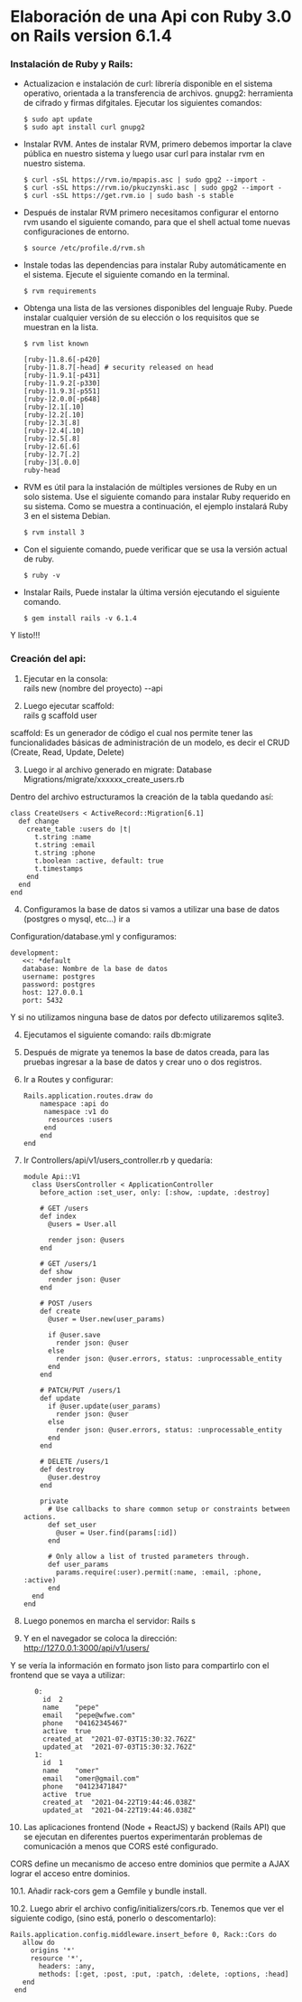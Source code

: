 # Elaboración de una Api con Ruby 3.0 on Rails version 6.1.4
### Instalación de Ruby y Rails:
- Actualizacion e instalación de curl: librería disponible en el sistema operativo, orientada a la transferencia de archivos. gnupg2: herramienta de cifrado y firmas difgitales. Ejecutar los siguientes comandos:

      $ sudo apt update 
      $ sudo apt install curl gnupg2 

- Instalar RVM. Antes de instalar RVM, primero debemos importar la clave pública en nuestro sistema y luego usar curl para instalar rvm en nuestro sistema.

      $ curl -sSL https://rvm.io/mpapis.asc | sudo gpg2 --import - 
      $ curl -sSL https://rvm.io/pkuczynski.asc | sudo gpg2 --import - 
      $ curl -sSL https://get.rvm.io | sudo bash -s stable 
 
 - Después de instalar RVM primero necesitamos configurar el entorno rvm usando el siguiente comando, para que el shell actual tome nuevas configuraciones de entorno.
 
       $ source /etc/profile.d/rvm.sh 

- Instale todas las dependencias para instalar Ruby automáticamente en el sistema. Ejecute el siguiente comando en la terminal.

      $ rvm requirements 
      
- Obtenga una lista de las versiones disponibles del lenguaje Ruby. Puede instalar cualquier versión de su elección o los requisitos que se muestran en la lista.

      $ rvm list known
      
      [ruby-]1.8.6[-p420]
      [ruby-]1.8.7[-head] # security released on head
      [ruby-]1.9.1[-p431]
      [ruby-]1.9.2[-p330]
      [ruby-]1.9.3[-p551]
      [ruby-]2.0.0[-p648]
      [ruby-]2.1[.10]
      [ruby-]2.2[.10]
      [ruby-]2.3[.8]
      [ruby-]2.4[.10]
      [ruby-]2.5[.8]
      [ruby-]2.6[.6]
      [ruby-]2.7[.2]
      [ruby-]3[.0.0]
      ruby-head
      
- RVM es útil para la instalación de múltiples versiones de Ruby en un solo sistema. Use el siguiente comando para instalar Ruby requerido en su sistema. Como se muestra a continuación, el ejemplo instalará Ruby 3 en el sistema Debian.

      $ rvm install 3 
      
- Con el siguiente comando, puede verificar que se usa la versión actual de ruby.

      $ ruby -v

- Instalar Rails, Puede instalar la última versión ejecutando el siguiente comando. 

      $ gem install rails -v 6.1.4
      
Y listo!!!

### Creación del api:
1. Ejecutar en la consola:  
rails new (nombre del proyecto) --api

2. Luego ejecutar scaffold:   
rails g scaffold user 

scaffold: Es un generador de código el cual nos permite tener las funcionalidades básicas de administración de un modelo, es decir el CRUD (Create, Read, Update, Delete)

3. Luego ir al archivo generado en migrate:
Database Migrations/migrate/xxxxxx_create_users.rb

Dentro del archivo estructuramos la creación de la tabla quedando así:

    class CreateUsers < ActiveRecord::Migration[6.1]
      def change
        create_table :users do |t|
          t.string :name
          t.string :email
          t.string :phone
          t.boolean :active, default: true
          t.timestamps
        end
      end
    end


4. Configuramos la base de datos
si vamos a utilizar una base de datos (postgres o mysql, etc...) ir a

Configuration/database.yml y configuramos:

    development:
       <<: *default
       database: Nombre de la base de datos
       username: postgres
       password: postgres
       host: 127.0.0.1
       port: 5432    
      
      
Y si no utilizamos ninguna base de datos por defecto utilizaremos sqlite3.

4. Ejecutamos el siguiente comando:
rails db:migrate

5. Después de migrate ya tenemos la base de datos creada, para las pruebas ingresar a la base de datos y crear uno o dos registros.

6. Ir a Routes y configurar:

       Rails.application.routes.draw do
           namespace :api do
            namespace :v1 do
             resources :users
            end
           end
       end
       
 7. Ir Controllers/api/v1/users_controller.rb y quedaría:

        module Api::V1
          class UsersController < ApplicationController
            before_action :set_user, only: [:show, :update, :destroy]

            # GET /users
            def index
              @users = User.all

              render json: @users
            end

            # GET /users/1
            def show
              render json: @user
            end

            # POST /users
            def create
              @user = User.new(user_params)

              if @user.save
                render json: @user
              else
                render json: @user.errors, status: :unprocessable_entity
              end
            end

            # PATCH/PUT /users/1
            def update
              if @user.update(user_params)
                render json: @user
              else
                render json: @user.errors, status: :unprocessable_entity
              end
            end

            # DELETE /users/1
            def destroy
              @user.destroy
            end

            private
              # Use callbacks to share common setup or constraints between actions.
              def set_user
                @user = User.find(params[:id])
              end

              # Only allow a list of trusted parameters through.
              def user_params
                params.require(:user).permit(:name, :email, :phone, :active)
              end
          end
        end


8. Luego ponemos en marcha el servidor:
Rails s

9. Y en el navegador se coloca la dirección:
http://127.0.0.1:3000/api/v1/users/

Y se vería la información en formato json listo para compartirlo con el frontend que se vaya a utilizar:
	
          0:	
            id	2
            name	"pepe"
            email	"pepe@wfwe.com"
            phone	"04162345467"
            active	true
            created_at	"2021-07-03T15:30:32.762Z"
            updated_at	"2021-07-03T15:30:32.762Z"
          1:
            id	1
            name	"omer"
            email	"omer@gmail.com"
            phone	"04123471847"
            active	true
            created_at	"2021-04-22T19:44:46.038Z"
            updated_at	"2021-04-22T19:44:46.038Z"

10. Las aplicaciones frontend (Node + ReactJS) y backend (Rails API) que se ejecutan en diferentes puertos experimentarán problemas de comunicación a menos que CORS esté configurado.

CORS define un mecanismo de acceso entre dominios que permite a AJAX lograr el acceso entre dominios.

10.1. Añadir rack-cors gem a Gemfile y bundle install.

10.2. Luego abrir el archivo config/initializers/cors.rb.
Tenemos que ver el siguiente codigo, (sino está, ponerlo o descomentarlo):

	Rails.application.config.middleware.insert_before 0, Rack::Cors do
	   allow do
	     origins '*'
	     resource '*',
	       headers: :any,
	       methods: [:get, :post, :put, :patch, :delete, :options, :head]
	   end
	 end

